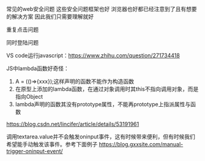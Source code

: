 常见的web安全问题 这些安全问题框架也好 浏览器也好都已经注意到了且有想要的解决方案 因此我们只需要理解就好


重复点击问题

同时登陆问题

VS code运行javascript：https://www.zhihu.com/question/271734418


JS中lambda函数好奇怪：
1. A = (()=>{xxx});这样声明的函数不能作为构造函数
2. 在原型上添加的lambda函数，在通过对象调用时其this不指向调用对象，而是指向Object
3. lambda声明的函数其没有prototype属性，不能再prototype上指派属性与函数

https://blog.csdn.net/lincifer/article/details/53191961

调用textarea.value并不会触发oninput事件，这有时候带来便利，但有时候我们希望能手动触发该事件。参考下面例子
https://blog.gxxsite.com/manual-trigger-oninput-event/